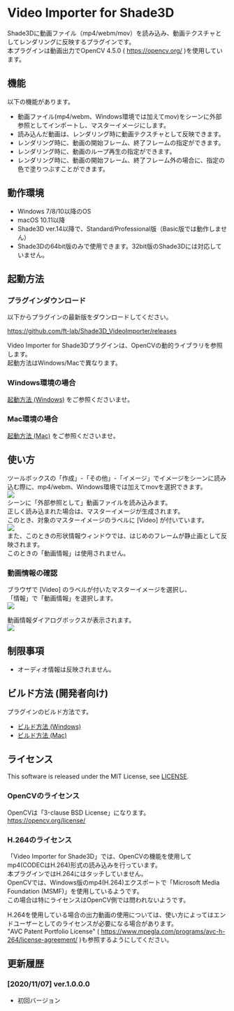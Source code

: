 # Video Importer for Shade3D

Shade3Dに動画ファイル（mp4/webm/mov）を読み込み、動画テクスチャとしてレンダリングに反映するプラグインです。    
本プラグインは動画出力でOpenCV 4.5.0 ( https://opencv.org/ )を使用しています。    

## 機能

以下の機能があります。    

* 動画ファイル(mp4/webm、Windows環境では加えてmov)をシーンに外部参照としてインポートし、マスターイメージにします。    
* 読み込んだ動画は、レンダリング時に動画テクスチャとして反映できます。     
* レンダリング時に、動画の開始フレーム、終了フレームの指定ができます。
* レンダリング時に、動画のループ再生の指定ができます。
* レンダリング時に、動画の開始フレーム、終了フレーム外の場合に、指定の色で塗りつぶすことができます。    

## 動作環境

* Windows 7/8/10以降のOS
* macOS 10.11以降
* Shade3D ver.14以降で、Standard/Professional版（Basic版では動作しません）
* Shade3Dの64bit版のみで使用できます。32bit版のShade3Dには対応していません。

## 起動方法

### プラグインダウンロード

以下からプラグインの最新版をダウンロードしてください。     

https://github.com/ft-lab/Shade3D_VideoImporter/releases

Video Importer for Shade3Dプラグインは、OpenCVの動的ライブラリを参照します。    
起動方法はWindows/Macで異なります。    

### Windows環境の場合

[起動方法 (Windows)](./setup_win.md) をご参照くださいませ。    


### Mac環境の場合

[起動方法 (Mac)](./setup_mac.md) をご参照くださいませ。    

## 使い方

ツールボックスの「作成」-「その他」-「イメージ」でイメージをシーンに読み込む際に、mp4/webm、Windows環境では加えてmovを選択できます。    
<img src="./images/video_importer_01.png"/>     
シーンに「外部参照として」動画ファイルを読み込みます。    
正しく読み込まれた場合は、マスターイメージが生成されます。     
このとき、対象のマスターイメージのラベルに [Video] が付いています。    
<img src="./images/video_importer_02.png"/>     
また、このときの形状情報ウィンドウでは、はじめのフレームが静止画として反映されます。    
このときの「動画情報」は使用されません。    

### 動画情報の確認

ブラウザで [Video] のラベルが付いたマスターイメージを選択し、    
「情報」で「動画情報」を選択します。    
<img src="./images/video_importer_03.png"/>     

動画情報ダイアログボックスが表示されます。    
<img src="./images/video_importer_04.png"/>     


## 制限事項

* オーディオ情報は反映されません。    

## ビルド方法 (開発者向け)

プラグインのビルド方法です。    

* [ビルド方法 (Windows)](./build_win.md)
* [ビルド方法 (Mac)](./build_mac.md)

## ライセンス

This software is released under the MIT License, see [LICENSE](./LICENSE).    

### OpenCVのライセンス

OpenCVは「3-clause BSD License」になります。    
https://opencv.org/license/    

### H.264のライセンス

「Video Importer for Shade3D」では、OpenCVの機能を使用してmp4(CODECはH.264)形式の読み込みを行っています。    
本プラグインではH.264にはタッチしていません。    
OpenCVでは、Windows版のmp4(H.264)エクスポートで「Microsoft Media Foundation (MSMF)」を使用しているようです。    
この場合は特にライセンスはOpenCV側では問われないようです。    

H.264を使用している場合の出力動画の使用については、使い方によってはエンドユーザーとしてのライセンスが必要になる場合があります。    
"AVC Patent Portfolio License" ( https://www.mpegla.com/programs/avc-h-264/license-agreement/ )も参照するようにしてください。    

## 更新履歴

### [2020/11/07] ver.1.0.0.0

* 初回バージョン

